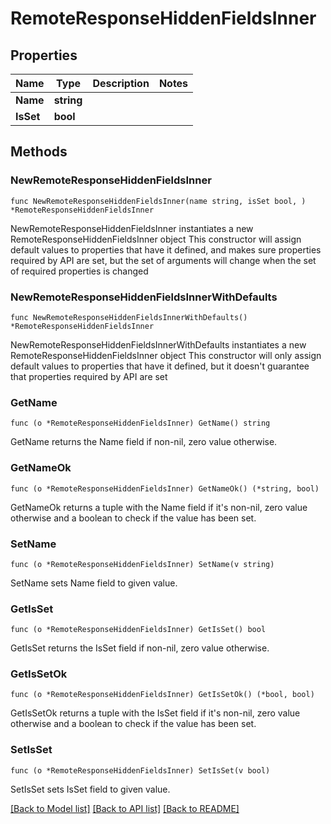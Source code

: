 # RemoteResponseHiddenFieldsInner

## Properties

Name | Type | Description | Notes
------------ | ------------- | ------------- | -------------
**Name** | **string** |  | 
**IsSet** | **bool** |  | 

## Methods

### NewRemoteResponseHiddenFieldsInner

`func NewRemoteResponseHiddenFieldsInner(name string, isSet bool, ) *RemoteResponseHiddenFieldsInner`

NewRemoteResponseHiddenFieldsInner instantiates a new RemoteResponseHiddenFieldsInner object
This constructor will assign default values to properties that have it defined,
and makes sure properties required by API are set, but the set of arguments
will change when the set of required properties is changed

### NewRemoteResponseHiddenFieldsInnerWithDefaults

`func NewRemoteResponseHiddenFieldsInnerWithDefaults() *RemoteResponseHiddenFieldsInner`

NewRemoteResponseHiddenFieldsInnerWithDefaults instantiates a new RemoteResponseHiddenFieldsInner object
This constructor will only assign default values to properties that have it defined,
but it doesn't guarantee that properties required by API are set

### GetName

`func (o *RemoteResponseHiddenFieldsInner) GetName() string`

GetName returns the Name field if non-nil, zero value otherwise.

### GetNameOk

`func (o *RemoteResponseHiddenFieldsInner) GetNameOk() (*string, bool)`

GetNameOk returns a tuple with the Name field if it's non-nil, zero value otherwise
and a boolean to check if the value has been set.

### SetName

`func (o *RemoteResponseHiddenFieldsInner) SetName(v string)`

SetName sets Name field to given value.


### GetIsSet

`func (o *RemoteResponseHiddenFieldsInner) GetIsSet() bool`

GetIsSet returns the IsSet field if non-nil, zero value otherwise.

### GetIsSetOk

`func (o *RemoteResponseHiddenFieldsInner) GetIsSetOk() (*bool, bool)`

GetIsSetOk returns a tuple with the IsSet field if it's non-nil, zero value otherwise
and a boolean to check if the value has been set.

### SetIsSet

`func (o *RemoteResponseHiddenFieldsInner) SetIsSet(v bool)`

SetIsSet sets IsSet field to given value.



[[Back to Model list]](../README.md#documentation-for-models) [[Back to API list]](../README.md#documentation-for-api-endpoints) [[Back to README]](../README.md)



